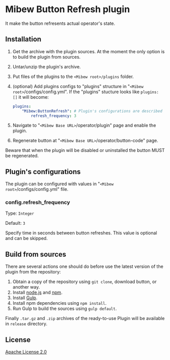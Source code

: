 # Mibew Button Refresh plugin

It make the button refresents actual operator's state.


## Installation

1. Get the archive with the plugin sources. At the moment the only option is to build the plugin from sources.

2. Untar/unzip the plugin's archive.

3. Put files of the plugins to the `<Mibew root>/plugins`  folder.

4. (optional) Add plugins configs to "plugins" structure in "`<Mibew root>`/configs/config.yml". If the "plugins" stucture looks like `plugins: []` it will become:
    ```yaml
    plugins:
        "Mibew:ButtonRefresh": # Plugin's configurations are described below
            refresh_frequency: 3
    ```

5. Navigate to "`<Mibew Base URL>`/operator/plugin" page and enable the plugin.

6. Regenerate button at "`<Mibew Base URL>`/operator/button-code" page.

Beware that when the plugin will be disabled or uninstalled the button MUST be regenerated.


## Plugin's configurations

The plugin can be configured with values in "`<Mibew root>`/configs/config.yml" file.

### config.refresh_frequency

Type: `Integer`

Default: `3`

Specify time in seconds between button refreshes. This value is optional and can be skipped.


## Build from sources

There are several actions one should do before use the latest version of the plugin from the repository:

1. Obtain a copy of the repository using `git clone`, download button, or another way.
2. Install [node.js](http://nodejs.org/) and [npm](https://www.npmjs.org/).
3. Install [Gulp](http://gulpjs.com/).
4. Install npm dependencies using `npm install`.
5. Run Gulp to build the sources using `gulp default`.

Finally `.tar.gz` and `.zip` archives of the ready-to-use Plugin will be available in `release` directory.


## License

[Apache License 2.0](http://www.apache.org/licenses/LICENSE-2.0.html)
